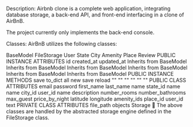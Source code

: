 Description: Airbnb clone is a complete web application, integrating database storage, a back-end API, and front-end interfacing in a clone of AirBnB.

The project currently only implements the back-end console.

Classes: AirBnB utilizes the following classes:

BaseModel FileStorage User State City Amenity Place Review PUBLIC INSTANCE ATTRIBUTES id created_at updated_at Inherits from BaseModel Inherits from BaseModel Inherits from BaseModel Inherits from BaseModel Inherits from BaseModel Inherits from BaseModel PUBLIC INSTANCE METHODS save to_dict all new save reload "" "" "" "" "" "" PUBLIC CLASS ATTRIBUTES email password first_name last_name name state_id name name city_id user_id name description number_rooms number_bathrooms max_guest price_by_night latitude longitude amenity_ids place_id user_id text PRIVATE CLASS ATTRIBUTES file_path objects Storage 🛄 The above classes are handled by the abstracted storage engine defined in the FileStorage class.

